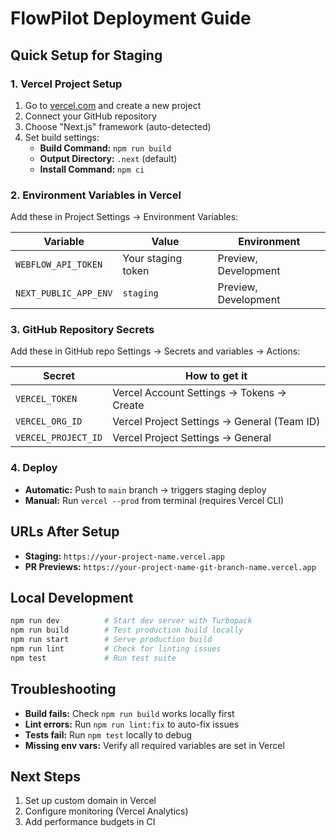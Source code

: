 # FlowPilot Deployment Guide

## Quick Setup for Staging

### 1. Vercel Project Setup

1. Go to [vercel.com](https://vercel.com) and create a new project
2. Connect your GitHub repository
3. Choose "Next.js" framework (auto-detected)
4. Set build settings:
   - **Build Command:** `npm run build`
   - **Output Directory:** `.next` (default)
   - **Install Command:** `npm ci`

### 2. Environment Variables in Vercel

Add these in Project Settings → Environment Variables:

| Variable              | Value              | Environment          |
| --------------------- | ------------------ | -------------------- |
| `WEBFLOW_API_TOKEN`   | Your staging token | Preview, Development |
| `NEXT_PUBLIC_APP_ENV` | `staging`          | Preview, Development |

### 3. GitHub Repository Secrets

Add these in GitHub repo Settings → Secrets and variables → Actions:

| Secret              | How to get it                               |
| ------------------- | ------------------------------------------- |
| `VERCEL_TOKEN`      | Vercel Account Settings → Tokens → Create   |
| `VERCEL_ORG_ID`     | Vercel Project Settings → General (Team ID) |
| `VERCEL_PROJECT_ID` | Vercel Project Settings → General           |

### 4. Deploy

- **Automatic:** Push to `main` branch → triggers staging deploy
- **Manual:** Run `vercel --prod` from terminal (requires Vercel CLI)

## URLs After Setup

- **Staging:** `https://your-project-name.vercel.app`
- **PR Previews:** `https://your-project-name-git-branch-name.vercel.app`

## Local Development

```bash
npm run dev          # Start dev server with Turbopack
npm run build        # Test production build locally
npm run start        # Serve production build
npm run lint         # Check for linting issues
npm test             # Run test suite
```

## Troubleshooting

- **Build fails:** Check `npm run build` works locally first
- **Lint errors:** Run `npm run lint:fix` to auto-fix issues
- **Tests fail:** Run `npm test` locally to debug
- **Missing env vars:** Verify all required variables are set in Vercel

## Next Steps

1. Set up custom domain in Vercel
2. Configure monitoring (Vercel Analytics)
3. Add performance budgets in CI
